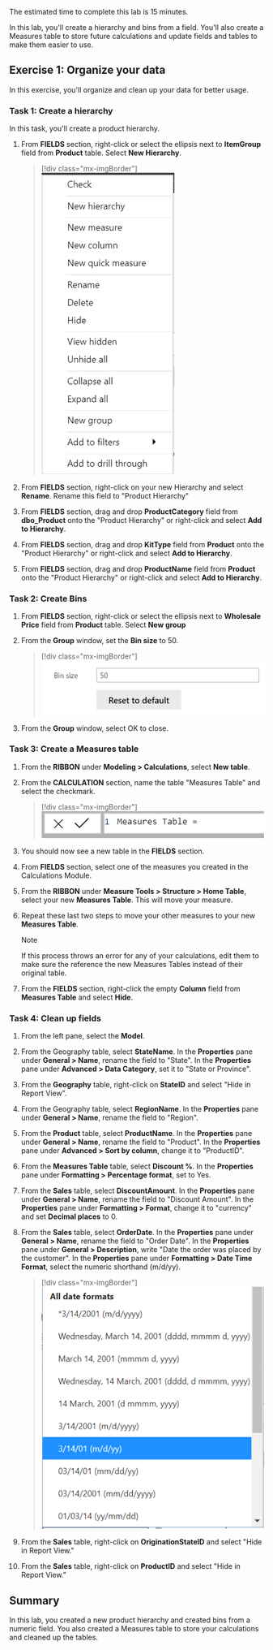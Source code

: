 The estimated time to complete this lab is 15 minutes.

In this lab, you'll create a hierarchy and bins from a field. You'll also create a Measures table to store future calculations and update fields and tables to make them easier to use.

## Exercise 1: Organize your data

In this exercise, you'll organize and clean up your data for better usage.

### Task 1: Create a hierarchy

In this task, you'll create a product hierarchy.

1. From **FIELDS** section, right-click or select the ellipsis next to **ItemGroup** field from **Product** table. Select **New Hierarchy**.

    > [!div class="mx-imgBorder"]
    > [![Screenshot of the ItemGroup ellipsis menu with the New hierarchy option.](../media/lab-01-new-hierarchy.png)](../media/lab-01-new-hierarchy.png#lightbox)

1. From **FIELDS** section, right-click on your new Hierarchy and select **Rename**. Rename this field to "Product Hierarchy"

1. From **FIELDS** section, drag and drop **ProductCategory** field from **dbo_Product** onto the "Product Hierarchy" or right-click and select **Add to Hierarchy**.

1. From **FIELDS** section, drag and drop **KitType** field from **Product** onto the "Product Hierarchy" or right-click and select **Add to Hierarchy**.

1. From **FIELDS** section, drag and drop **ProductName** field from **Product** onto the "Product Hierarchy" or right-click and select **Add to Hierarchy**.

### Task 2: Create Bins

1. From **FIELDS** section, right-click or select the ellipsis next to **Wholesale Price** field from **Product** table. Select **New group**

1. From the **Group** window, set the **Bin size** to 50.

    > [!div class="mx-imgBorder"]
    > [![Screenshot of the Bin size option set to 50.](../media/lab-07-bin-size-setting.png)](../media/lab-07-bin-size-setting.png#lightbox)

1. From the **Group** window, select OK to close.

### Task 3: Create a Measures table

1. From the **RIBBON** under **Modeling > Calculations**, select **New table**.

1. From the **CALCULATION** section, name the table "Measures Table" and select the checkmark.

    > [!div class="mx-imgBorder"]
    > [![Screenshot of the table with the name set to Measures Table.](../media/lab-10-name-the-table.png)](../media/lab-10-name-the-table.png#lightbox)

1. You should now see a new table in the **FIELDS** section.

1. From **FIELDS** section, select one of the measures you created in the Calculations Module.

1. From the **RIBBON** under **Measure Tools > Structure > Home Table**, select your new **Measures Table**. This will move your measure.

1. Repeat these last two steps to move your other measures to your new **Measures Table**.

    > [!NOTE]
    > If this process throws an error for any of your calculations, edit them to make sure the reference the new Measures Tables instead of their original table.

1. From the **FIELDS** section, right-click the empty **Column** field from **Measures Table** and select **Hide**.

### Task 4: Clean up fields

1. From the left pane, select the **Model**.

1. From the Geography table, select **StateName**. In the **Properties** pane under **General > Name**, rename the field to "State". In the **Properties** pane under **Advanced > Data Category**, set it to "State or Province".

1. From the **Geography** table, right-click on **StateID** and select "Hide in Report View".

1. From the Geography table, select **RegionName**. In the **Properties** pane under **General > Name**, rename the field to "Region".

1. From the **Product** table, select **ProductName**. In the **Properties** pane under **General > Name**, rename the field to "Product". In the **Properties** pane under **Advanced > Sort by column**, change it to "ProductID".

1. From the **Measures Table** table, select **Discount %**. In the **Properties** pane under **Formatting > Percentage format**, set to Yes.

1. From the **Sales** table, select **DiscountAmount**. In the **Properties** pane under **General > Name**, rename the field to "Discount Amount". In the **Properties** pane under **Formatting > Format**, change it to "currency" and set **Decimal places** to 0.

1. From the **Sales** table, select **OrderDate**. In the **Properties** pane under **General > Name**, rename the field to "Order Date". In the **Properties** pane under **General > Description**, write "Date the order was placed by the customer". In the **Properties** pane under **Formatting > Date Time Format**, select the numeric shorthand (m/d/yy).

    > [!div class="mx-imgBorder"]
    > [![Screenshot of the All date formats dropdown with the 3/14/01 (m/d/yy) option selected.](../media/lab-23-date-formatting.png)](../media/lab-23-date-formatting.png#lightbox)

1. From the **Sales** table, right-click on **OriginationStateID** and select "Hide in Report View."

1. From the **Sales** table, right-click on **ProductID** and select "Hide in Report View."

## Summary

In this lab, you created a new product hierarchy and created bins from a numeric field. You also created a Measures table to store your calculations and cleaned up the tables.

